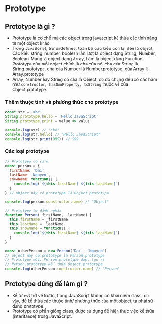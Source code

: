 # Prototype

## Prototype là gì ?
- Prototype là cơ chế mà các object trong javascript kế thừa các tính năng từ một object khác.
- Trong JavaScript, trừ undefined, toàn bộ các kiểu còn lại đều là object. Các kiểu string, number, boolean lần lượt là object dạng String, Number, Boolean. Mảng là object dạng Array, hàm là object dạng Function. Prototype của mỗi object chính là cha của nó, cha của String là String.prototype, cha của Number là Number.prototype, của Array là Array.prototype.
- Array, Number hay String có cha là Object, do đó chúng đều có các hàm như `constructor, hasOwnProperty, toString` thuộc về của Object.prototype.

### Thêm thuộc tính và phương thức cho prototype
```js
const str = 'abc'
String.prototype.hello = 'Hello JavaScript'
String.prototype.print = value => value

console.log(str) // "abc"
console.log(str.hello) // "Hello JavaScript"
console.log(str.print(999)) // 999
```

### Các loại prototype
```js
// Prototype có sẵn
const person = {
  firstName: 'Dai',
  lastName: 'Nguyen',
  showName: function() {
    console.log(`${this.firstName} ${this.lastName}`)
  }
} // object này có prototype là Object.prototype

console.log(person.constructor.name) // "Object"

// Prototype tự định nghĩa
function Person(_firstName, _lastName) {
  this.firstName = _firstName
  this.lastName = _lastName
  this.showName = function() {
    console.log(`${this.firstName} ${this.lastName}`)
  }
}

const otherPerson = new Person('Dai', 'Nguyen')
// object này có prototype là Person.prototype
// Prototype mới: Person.prototype được tạo ra
// Person.prototype kế thừa Object.prototype
console.log(otherPerson.constructor.name) // "Person"
```

## Prototype dùng để làm gì ?
- Kể tử `es5` trở về trước, trong JavaScript không có khái niệm class, do vậy, để kế thừa các thuộc tính/ phương thức của một object, ta phải sử dụng prototype.
- Prototype có phần giống class, được sử dụng để hiện thực việc kế thừa (interitance) trong JavaScript.

